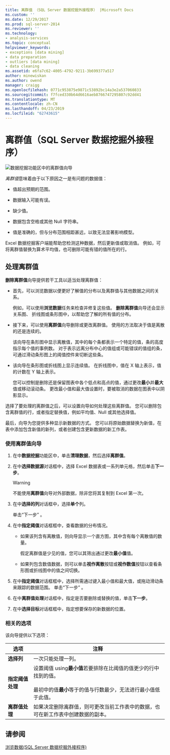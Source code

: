```yaml
---
title: 离群值 （SQL Server 数据挖掘外接程序） |Microsoft Docs
ms.custom: ''
ms.date: 12/29/2017
ms.prod: sql-server-2014
ms.reviewer: ''
ms.technology:
- analysis-services
ms.topic: conceptual
helpviewer_keywords:
- exceptions [data mining]
- data preparation
- outliers [data mining]
- data cleaning
ms.assetid: e6fa7c62-4005-4792-9211-3b699377a517
author: minewiskan
ms.author: owend
manager: craigg
ms.openlocfilehash: 0771c953875e9871c53892bc14a3e2a537060833
ms.sourcegitcommit: f7fced330b64d6616aeb8766747295807c92dd41
ms.translationtype: MT
ms.contentlocale: zh-CN
ms.lasthandoff: 04/23/2019
ms.locfileid: "62743615"
---
```

# <a name="outliers-sql-server-data-mining-add-ins"></a>离群值（SQL Server 数据挖掘外接程序）
  ![数据挖掘功能区中的离群值向导](media/dmc-outliers.gif "数据挖掘功能区中的离群值向导")  
  
 *离群值*意味着由于以下原因之一是有问题的数据值：  
  
-   值超出预期的范围。  
  
-   数据输入可能有误。  
  
-   缺少值。  
  
-   数据包含空格或其他 Null 字符串。  
  
-   值是准确的，但与分布范围相距甚远，以致无法显著影响模型。  
  
 Excel 数据挖掘客户端能帮助您检测这种数据，然后更新值或取消值。 例如，可将离群值替换为算术平均值，也可删除可能有错的值所在的行。  
  
## <a name="handling-outliers"></a>处理离群值  
 **删除离群值**向导提供若干工具以适当处理离群值：  
  
-   首先，可以浏览数据以便更好了解值的分布以及离群值与其他数据之间的关系。  
  
     例如，可以使用**浏览数据**任务来检查并修复这些值。 **删除离群值**向导还会显示关系图、 折线图或条形图中，以帮助您了解的所有值的分布。  
  
-   接下来，可以使用**离群值**向导删除或更改离群值。 使用的方法取决于值是离散的还是连续的。  
  
     该向导在条形图中显示离散值，其中的每个条都表示一个特定的值，条的高度指示每个值的事例数。 对于表示远离分布中心的值组或可能错误的值组的条，可通过滑动条形图上的阈值控件来切断这些条。  
  
-   该向导在条形图或折线图上显示连续值。 在折线图中，值在 X 轴上表示，值的计数在 Y 轴上表示。  
  
     您可以控制是删除还是保留图表中各个低点和高点的值，通过更改**最小**并**最大**值或移动滚动条。 更改最小值和最大值设置时，要被取消的数据在图表中以阴影显示。  
  
 选择了要处理的离群值之后，可以设置向导如何处理这些离群值。 您可以删除包含离群值的行，或者指定替换值，例如平均值、Null 或其他选择值。  
  
 最后，向导为您提供多种显示新数据的方式。 您可以将原始数据替换为新值，在表中添加包含新值的新列，或者创建包含更新数据的新工作表。  
  
### <a name="using-the-outlier-wizard"></a>使用离群值向导  
  
1.  在中**数据挖掘**功能区中，单击**清理数据**，然后选择**离群值**。  
  
2.  在中**选择数据源**对话框中，选择 Excel 数据表或一系列单元格，然后单击**下一步**。  
  
    > [!WARNING]  
    >  不能使用**离群值**向导对外部数据，除非您将其复制到 Excel 第一次。  
  
3.  在中**选择的列**对话框中，选择**单个**列。  
  
     单击“下一步” 。  
  
4.  在中**指定阈值**对话框框中，查看数据的分布情况。  
  
    -   如果该列含有离散值，则向导显示一个直方图，其中含有每个离散值的数量。  
  
         假定离群值是少见的值，您可以其筛出通过更改**最小值**值。  
  
    -   如果列包含数值数据，则可以单击**视作离散**按钮或**视作数值**按钮以查看条形图或折线图中的值之间切换。  
  
5.  在中**指定阈值**对话框框中，选择所需通过键入最小值和最大值，或拖动滑动条来跟踪的数据范围。 单击“下一步” 。  
  
6.  在中**离群值处理**对话框中，指定是否要删除或替换的值，单击**下一步**。  
  
7.  在中**选择目标**对话框框中，指定想要保存的新数据的位置。  
  
### <a name="related-options"></a>相关的选项  
 该向导提供以下选项：  
  
|**选项**|**注释**|  
|-----------------|-----------------|  
|**选择列**|一次只能处理一列。|  
|**指定阈值处理**|设置阈值 using**最小值**若要排除在比阈值的值更少的行中找到的值。<br /><br /> 最初中的值**最小**等于的值与行数最少，无法进行最小值低于此值。|  
|**离群值处理**|如果决定删除离群值，则可更改当前工作表中的数据，也可在新工作表中创建数据的副本。|  
  
## <a name="see-also"></a>请参阅  
 [浏览数据&#40;SQL Server 数据挖掘外接程序&#41;](explore-data-sql-server-data-mining-add-ins.md)  
  
  
